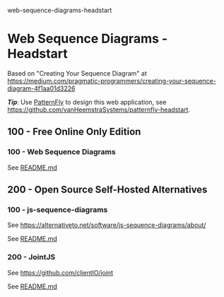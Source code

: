 web-sequence-diagrams-headstart
# Web Sequence Diagrams - Headstart

Based on "Creating Your Sequence Diagram" at https://medium.com/pragmatic-programmers/creating-your-sequence-diagram-4f1aa01d3226

***Tip***: Use [PatternFly](https://www.patternfly.org/) to design this web application, see https://github.com/vanHeemstraSystems/patternfly-headstart.

## 100 - Free Online Only Edition

### 100 - Web Sequence Diagrams

See [README.md](./100/100/README.md)

## 200 - Open Source Self-Hosted Alternatives

### 100 - js-sequence-diagrams

See https://alternativeto.net/software/js-sequence-diagrams/about/

See [README.md](./200/100/README.md)

### 200 - JointJS

See https://github.com/clientIO/joint

See [README.md](./200/200/README.md)
